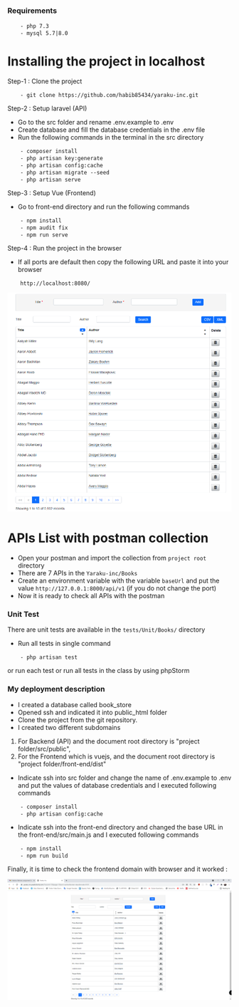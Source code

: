 ### Requirements
```
    - php 7.3
    - mysql 5.7|8.0   
```
# Installing the project in localhost
Step-1 : Clone the project 
```
    - git clone https://github.com/habib85434/yaraku-inc.git
```
Step-2 : Setup laravel (API) <br />
- Go to the src folder and rename .env.example to .env <br />
- Create database and fill the database credentials in the .env file
- Run the following commands in the terminal in the src directory
```
    - composer install
    - php artisan key:generate 
    - php artisan config:cache
    - php artisan migrate --seed
    - php artisan serve
```
Step-3 : Setup Vue (Frontend) <br />
- Go to front-end directory and run the following commands
````
    - npm install
    - npm audit fix
    - npm run serve
````
Step-4 : Run the project in the browser <br />
- If all ports are default then copy the following URL and paste it into your browser
```
    http://localhost:8080/
```
![alt Application](full_.png)


# APIs List with postman collection
- Open your postman and import the collection from ```project root``` directory
- There are 7 APIs in the ```Yaraku-inc/Books``` 
- Create an environment variable with the variable ```baseUrl``` and put the value ```http://127.0.0.1:8000/api/v1``` (if you do not change the port)
- Now it is ready to check all APIs with the postman


### Unit Test
There are unit tests are available in the ```tests/Unit/Books/``` directory
<br />
- Run all tests in single command  
```
    - php artisan test
```
or run each test or run all tests in the class by using phpStorm

### My deployment description
- I created a database called book_store
- Opened ssh and indicated it into public_html folder
- Clone the project from the git repository.
- I created two different subdomains
1. For Backend (API) and the document root directory is "project folder/src/public", <br />
2. For the Frontend which is vuejs, and the document root directory is "project folder/front-end/dist"
- Indicate ssh into src folder and change the name of .env.example to .env and put the values of database credentials  and I executed following commands

```
    - composer install
    - php artisan config:cache
```
- Indicate ssh into the front-end directory and changed the base URL in the front-end/src/main.js and I executed following commands
```
    - npm install
    - npm run build
```
Finally, it is time to check the frontend domain  with browser and it worked :  

![alt Application](full_d.png)
